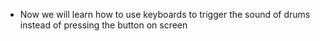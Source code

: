 * Now we will learn how to use keyboards to trigger the sound of drums instead of pressing the button on screen

```javascript

